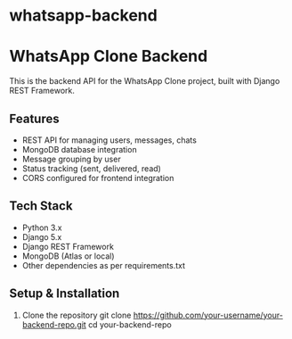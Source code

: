 # whatsapp-backend

# WhatsApp Clone Backend

This is the backend API for the WhatsApp Clone project, built with Django REST Framework.

## Features

- REST API for managing users, messages, chats
- MongoDB database integration
- Message grouping by user
- Status tracking (sent, delivered, read)
- CORS configured for frontend integration

## Tech Stack

- Python 3.x
- Django 5.x
- Django REST Framework
- MongoDB (Atlas or local)
- Other dependencies as per requirements.txt

## Setup & Installation

1. Clone the repository
git clone https://github.com/your-username/your-backend-repo.git
cd your-backend-repo
